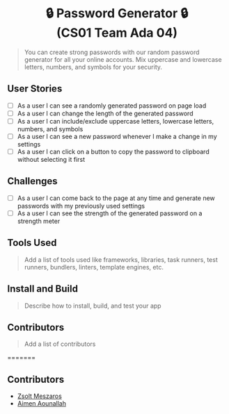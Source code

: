 <h1 align="center">🔒 Password Generator 🔒<br>(CS01 Team Ada 04)</h1>

> You can create strong passwords with our random password generator for all your online accounts. Mix uppercase and lowercase letters, numbers, and symbols for your security.

## User Stories

- [ ] As a user I can see a randomly generated password on page load
- [ ] As a user I can change the length of the generated password
- [ ] As a user I can include/exclude uppercase letters, lowercase letters, numbers, and symbols
- [ ] As a user I can see a new password whenever I make a change in my settings
- [ ] As a user I can click on a button to copy the password to clipboard without selecting it first

## Challenges

- [ ] As a user I can come back to the page at any time and generate new passwords with my previously used settings
- [ ] As a user I can see the strength of the generated password on a strength meter

## Tools Used

> Add a list of tools used like frameworks, libraries, task runners, test runners, bundlers, linters, template engines, etc.

## Install and Build

> Describe how to install, build, and test your app

## Contributors

> Add a list of contributors

=======
## Contributors
- [Zsolt Meszaros](https://github.com/zsoltime)
- [Aimen Aounallah](https://github.com/Mizou9999)

